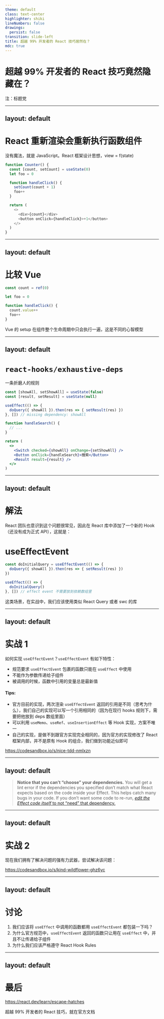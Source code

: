 ```yaml
---
theme: default
class: text-center
highlighter: shiki
lineNumbers: false
drawings:
  persist: false
transition: slide-left
title: 超越 99% 开发者的 React 技巧居然在？
mdc: true
---
```


# 超越 99% 开发者的 React 技巧竟然隐藏在？

注：标题党

<!--
The last comment block of each slide will be treated as slide notes. It will be visible and editable in Presenter Mode along with the slide. [Read more in the docs](https://sli.dev/guide/syntax.html#notes)
-->

---
layout: default
---

# React 重新渲染会重新执行函数组件

没有魔法，就是 JavaScript。React 框架设计思想，view = f(state)

```js {all|5-8|7|1|2|3|10-15|all}
function Counter() {
  const [count, setCount] = useState(0)
  let foo = 0

  function handleClick() {
    setCount(count + 1)
    foo++
  }

  return (
    <>
      <div>{count}</div>
      <button onClick={handleClick}>+1</button>
    </>
  )
}
```

<!--
Here is another comment.
-->

---
layout: default
---

# 比较 Vue

```js
const count = ref(0)

let foo = 0

function handleClick() {
  count.value++
  foo++
}
```

Vue 的 setup 在组件整个生命周期中只会执行一遍，这是不同的心智模型

---
layout: default
---

# `react-hooks/exhaustive-deps` 

一条折磨人的规则

```jsx
const [showAll, setShowAll] = useState(false)
const [result, setResult] = useState(null)

useEffect(() => {
  doQuery({ showAll }).then(res => { setResult(res) })
}, []) // missing dependency: showAll

function handleSearch() {
  // ...
}

return (
  <>
    <Switch checked={showAll} onChange={setShowAll} />
    <Button onClick={handleSearch}>搜索</Button>
    <Result result={result} />
  </>
)
```

---
layout: default
---

# 解法

React 团队也意识到这个问题很常见，因此在 React 库中添加了一个新的 Hook（还没有成为正式 API），这就是：

# useEffectEvent

```js
const doInitialQuery = useEffectEvent(() => {
  doQuery({ showAll }).then(res => { setResult(res) })
})

useEffect(() => {
  doInitialQuery()
}, []) // effect event 不需要放到依赖数组里
```

<div class="text-gray-400 mt-8 text-xs">
这类场景，在实战中，我们应该使用类似 React Query 或者 swc 的库
</div>

---
layout: default
---

# 实战 1

如何实现 `useEffectEvent`？`useEffectEvent` 有如下特性：

- 规范要求 `useEffectEvent` 包裹的函数只能在 `useEffect` 中使用
- 不能作为参数传递给子组件
- 被调用的时候，函数中引用的变量总是最新值

#### Tips:

- 官方目前的实现，两次渲染 `useEffectEvent` 返回的引用是不同（思考为什么），我们自己的实现可以写一个引用相同的（因为在现行 hooks 规则下，需要把他放到 deps 数组里面）
- 可以利用 `useMemo`、`useRef`、`useInsertionEffect` 等 Hook 实现，方案不唯一
- 自己的实现，是做不到跟官方实现完全相同的，因为官方的实现修改了 React 框架内部，并不是原有 Hook 的组合，我们做到功能近似即可

https://codesandbox.io/s/nice-tdd-nmlxzn

---
layout: default
---

> **Notice that you can’t “choose” your dependencies.** You will get a lint error if the dependencies you specified don’t match what React expects based on the code inside your Effect. This helps catch many bugs in your code. If you don’t want some code to re-run, [_edit the Effect code itself_ to not “need” that dependency.](https://react.dev/learn/lifecycle-of-reactive-effects#what-to-do-when-you-dont-want-to-re-synchronize)

---
layout: default
---

# 实战 2

现在我们拥有了解决问题的强有力武器，尝试解决该问题：

https://codesandbox.io/s/kind-wildflower-ghz6yc

---
layout: default
---

# 讨论

1. 我们应该将 `useEffect` 中调用的函数都用 `useEffectEvent` 都包装一下吗？
2. 为什么官方规范中，`useEffectEvent` 返回的函数只让用在 `useEffect` 中，并且不让传递给子组件
3. 为什么我们应该严格遵守 React Hook Rules

---
layout: default
---

# 最后

https://react.dev/learn/escape-hatches

超越 99% 开发者的 React 技巧，就在官方文档